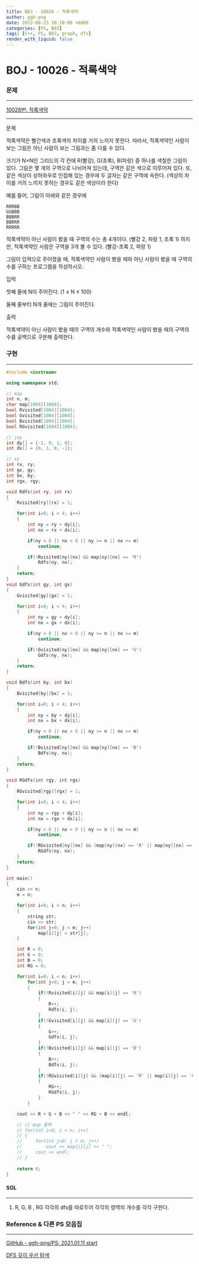 ```yaml
---
title: BOJ - 10026 - 적록색약
author: ggh-png
date: 2022-08-23 10:10:00 +0800
categories: [PS, BOJ]
tags: [C++, PS, BOJ, graph, dfs]
render_with_liquid: false
---
```


# BOJ - 10026 - 적록색약

### 문제

---

[10026번: 적록색약](https://www.acmicpc.net/problem/10026)

---

문제

적록색약은 빨간색과 초록색의 차이를 거의 느끼지 못한다. 따라서, 적록색약인 사람이 보는 그림은 아닌 사람이 보는 그림과는 좀 다를 수 있다.

크기가 N×N인 그리드의 각 칸에 R(빨강), G(초록), B(파랑) 중 하나를 색칠한 그림이 있다. 그림은 몇 개의 구역으로 나뉘어져 있는데, 구역은 같은 색으로 이루어져 있다. 또, 같은 색상이 상하좌우로 인접해 있는 경우에 두 글자는 같은 구역에 속한다. (색상의 차이를 거의 느끼지 못하는 경우도 같은 색상이라 한다)

예를 들어, 그림이 아래와 같은 경우에

```
RRRBB
GGBBB
BBBRR
BBRRR
RRRRR
```

적록색약이 아닌 사람이 봤을 때 구역의 수는 총 4개이다. (빨강 2, 파랑 1, 초록 1) 하지만, 적록색약인 사람은 구역을 3개 볼 수 있다. (빨강-초록 2, 파랑 1)

그림이 입력으로 주어졌을 때, 적록색약인 사람이 봤을 때와 아닌 사람이 봤을 때 구역의 수를 구하는 프로그램을 작성하시오.

입력

첫째 줄에 N이 주어진다. (1 ≤ N ≤ 100)

둘째 줄부터 N개 줄에는 그림이 주어진다.

출력

적록색약이 아닌 사람이 봤을 때의 구역의 개수와 적록색약인 사람이 봤을 때의 구역의 수를 공백으로 구분해 출력한다.

### 구현

---

```cpp
#include <iostream>

using namespace std;

// map 
int n, m;
char map[1004][1004];
bool Rvisited[1004][1004];
bool Gvisited[1004][1004];
bool Bvisited[1004][1004];
bool RGvisited[1004][1004];

// joy 
int dy[] = {-1, 0, 1, 0};
int dx[] = {0, 1, 0, -1};

// xy
int rx, ry;
int gx, gy;
int bx, by;
int rgx, rgy;

void Rdfs(int ry, int rx)
{
    Rvisited[ry][rx] = 1;

    for(int i=0; i < 4; i++)
    {
        int ny = ry + dy[i];
        int nx = rx + dx[i];

        if(ny < 0 || nx < 0 || ny >= n || nx >= m)
            continue;

        if(!Rvisited[ny][nx] && map[ny][nx] == 'R')
            Rdfs(ny, nx);
    }
    return;
}
void Gdfs(int gy, int gx)
{
    Gvisited[gy][gx] = 1;

    for(int i=0; i < 4; i++)
    {
        int ny = gy + dy[i];
        int nx = gx + dx[i];

        if(ny < 0 || nx < 0 || ny >= n || nx >= m)
            continue;

        if(!Gvisited[ny][nx] && map[ny][nx] == 'G')
            Gdfs(ny, nx);
    }
    return;
}

void Bdfs(int by, int bx)
{
    Bvisited[by][bx] = 1;

    for(int i=0; i < 4; i++)
    {
        int ny = by + dy[i];
        int nx = bx + dx[i];

        if(ny < 0 || nx < 0 || ny >= n || nx >= m)
            continue;

        if(!Bvisited[ny][nx] && map[ny][nx] == 'B')
            Bdfs(ny, nx);
    }
    return;
}

void RGdfs(int rgy, int rgx)
{
    RGvisited[rgy][rgx] = 1;

    for(int i=0; i < 4; i++)
    {
        int ny = rgy + dy[i];
        int nx = rgx + dx[i];

        if(ny < 0 || nx < 0 || ny >= n || nx >= m)
            continue;

        if(!RGvisited[ny][nx] && (map[ny][nx] == 'R' || map[ny][nx] == 'G'))
            RGdfs(ny, nx);
    }
    return;
}

int main()
{
    cin >> n;
    m = n;

    for(int i=0; i < n; i++)
    {
        string str;
        cin >> str;
        for(int j=0; j < m; j++)
            map[i][j] = str[j];
    }

    int R = 0;
    int G = 0;
    int B = 0; 
    int RG = 0;

    for(int i=0; i < n; i++)
        for(int j=0; j < m; j++)
        {
            if(!Rvisited[i][j] && map[i][j] == 'R')
            {
                R++;
                Rdfs(i, j);
            }
            if(!Gvisited[i][j] && map[i][j] == 'G')
            {
                G++;
                Gdfs(i, j);
            }
            if(!Bvisited[i][j] && map[i][j] == 'B')
            {
                B++;
                Bdfs(i, j);
            }
            if(!RGvisited[i][j] && (map[i][j] == 'R' || map[i][j] == 'G'))
            {
                RG++;
                RGdfs(i, j);
            }
        }

    cout << R + G + B << " " << RG + B << endl;

    // // map 출력
    // for(int i=0; i < n; i++)
    // {
    //     for(int j=0; j < m; j++)
    //         cout << map[i][j] << " ";
    //     cout << endl;
    // }
    
    return 0;
}
```

#### SOL

---

1. R, G, B , RG 각각의 dfs를 따로두어 각각의 영역의 개수를 각각 구한다. 

### Reference & 다른 PS 모음집

---

[GitHub - ggh-png/PS: 2021.01.11 start](https://github.com/ggh-png/PS)

[DFS 깊이 우선 탐색](https://ggh-png.github.io/posts/dfs/)